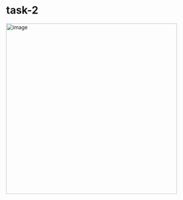 # task-2
<img width="464" alt="image" src="https://github.com/user-attachments/assets/0ed457d7-d7e6-48d5-8287-d7920a35b116" />

